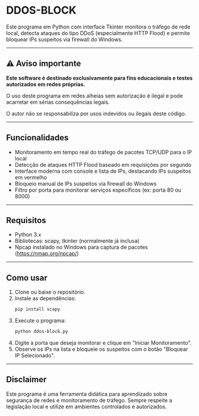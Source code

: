 # DDOS-BLOCK

Este programa em Python com interface Tkinter monitora o tráfego de rede local, detecta ataques do tipo DDoS (especialmente HTTP Flood) e permite bloquear IPs suspeitos via firewall do Windows.

---

## ⚠️ Aviso importante

**Este software é destinado exclusivamente para fins educacionais e testes autorizados em redes próprias.**

O uso deste programa em redes alheias sem autorização é ilegal e pode acarretar em sérias consequências legais.

O autor não se responsabiliza por usos indevidos ou ilegais deste código.

---

## Funcionalidades

- Monitoramento em tempo real do tráfego de pacotes TCP/UDP para o IP local
- Detecção de ataques HTTP Flood baseado em requisições por segundo
- Interface moderna com console e lista de IPs, destacando IPs suspeitos em vermelho
- Bloqueio manual de IPs suspeitos via firewall do Windows
- Filtro por porta para monitorar serviços específicos (ex: porta 80 ou 8000)

---

## Requisitos

- Python 3.x
- Bibliotecas: scapy, tkinter (normalmente já inclusa)
- Npcap instalado no Windows para captura de pacotes (https://nmap.org/npcap/)

---

## Como usar

1. Clone ou baixe o repositório.
2. Instale as dependências:
    ```bash
    pip install scapy
    ```
3. Execute o programa:
    ```bash
    python ddos-block.py
    ```
4. Digite a porta que deseja monitorar e clique em "Iniciar Monitoramento".
5. Observe os IPs na lista e bloqueie os suspeitos com o botão "Bloquear IP Selecionado".

---

## Disclaimer

Este programa é uma ferramenta didática para aprendizado sobre segurança de redes e monitoramento de tráfego. Sempre respeite a legislação local e utilize em ambientes controlados e autorizados.



